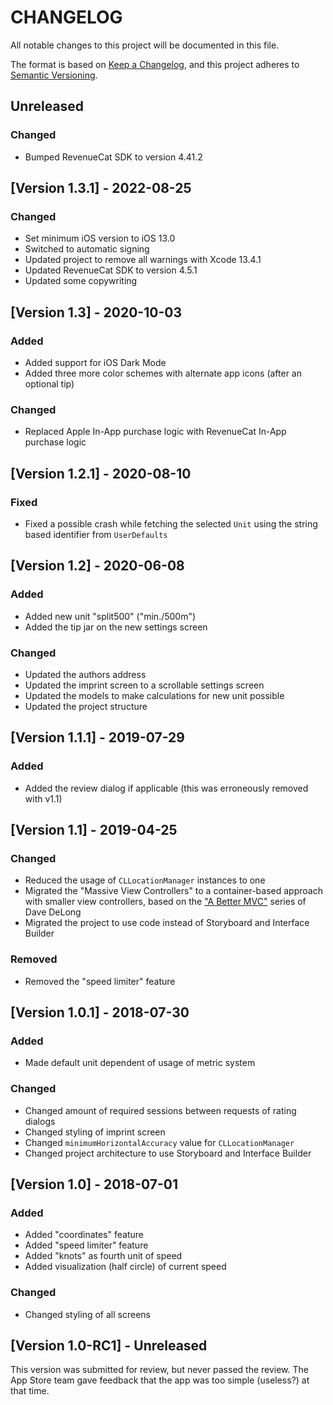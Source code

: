 # CHANGELOG

All notable changes to this project will be documented in this file.

The format is based on [Keep a Changelog](https://keepachangelog.com/en/1.0.0/), and this project adheres to [Semantic Versioning](https://semver.org/spec/v2.0.0.html).

## Unreleased

### Changed

- Bumped RevenueCat SDK to version 4.41.2

## [Version 1.3.1] - 2022-08-25

### Changed

- Set minimum iOS version to iOS 13.0
- Switched to automatic signing
- Updated project to remove all warnings with Xcode 13.4.1
- Updated RevenueCat SDK to version 4.5.1
- Updated some copywriting

## [Version 1.3] - 2020-10-03

### Added

- Added support for iOS Dark Mode
- Added three more color schemes with alternate app icons (after an optional tip)

### Changed

- Replaced Apple In-App purchase logic with RevenueCat In-App purchase logic

## [Version 1.2.1] - 2020-08-10

### Fixed

- Fixed a possible crash while fetching the selected `Unit` using the string based identifier from `UserDefaults`

## [Version 1.2] - 2020-06-08

### Added

- Added new unit "split500" ("min./500m")
- Added the tip jar on the new settings screen

### Changed

- Updated the authors address
- Updated the imprint screen to a scrollable settings screen
- Updated the models to make calculations for new unit possible
- Updated the project structure

## [Version 1.1.1] - 2019-07-29

### Added

- Added the review dialog if applicable (this was erroneously removed with v1.1)

## [Version 1.1] - 2019-04-25

### Changed

- Reduced the usage of `CLLocationManager` instances to one
- Migrated the "Massive View Controllers" to a container-based approach with smaller view controllers, based on the ["A Better MVC"](https://davedelong.com/blog/2017/11/06/a-better-mvc-part-1-the-problems/) series of Dave DeLong
- Migrated the project to use code instead of Storyboard and Interface Builder

### Removed

- Removed the "speed limiter" feature

## [Version 1.0.1] - 2018-07-30

### Added

- Made default unit dependent of usage of metric system

### Changed

- Changed amount of required sessions between requests of rating dialogs
- Changed styling of imprint screen
- Changed `minimumHorizontalAccuracy` value for `CLLocationManager`
- Changed project architecture to use Storyboard and Interface Builder

## [Version 1.0] - 2018-07-01

### Added

- Added "coordinates" feature
- Added "speed limiter" feature
- Added "knots" as fourth unit of speed
- Added visualization (half circle) of current speed

### Changed

- Changed styling of all screens

## [Version 1.0-RC1] - Unreleased

This version was submitted for review, but never passed the review. The App Store team gave feedback that the app was too simple (useless?) at that time.
